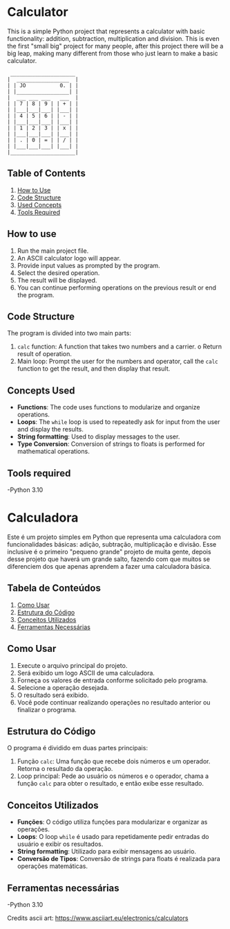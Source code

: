 # Calculator

This is a simple Python project that represents a calculator with basic functionality: addition, subtraction, multiplication and division.
This is even the first "small big" project for many people, after this project there will be a big leap, making many different from those who just learn to make a basic calculator.

```
 _____________________
|  _________________  |
| | JO           0. | |
| |_________________| |
|  ___ ___ ___   ___  |
| | 7 | 8 | 9 | | + | |
| |___|___|___| |___| |
| | 4 | 5 | 6 | | - | |
| |___|___|___| |___| |
| | 1 | 2 | 3 | | x | |
| |___|___|___| |___| |
| | . | 0 | = | | / | |
| |___|___|___| |___| |
|_____________________|

```

## Table of Contents

1. [How to Use](#how-to-use)
2. [Code Structure](#code-structure)
3. [Used Concepts](#used-concepts)
4. [Tools Required](#tools-required)

## How to use

1. Run the main project file.
2. An ASCII calculator logo will appear.
3. Provide input values ​​as prompted by the program.
4. Select the desired operation.
5. The result will be displayed.
6. You can continue performing operations on the previous result or end the program.

## Code Structure

The program is divided into two main parts:

1. `calc` function: A function that takes two numbers and a carrier. o Return result of operation.
2. Main loop: Prompt the user for the numbers and operator, call the `calc` function to get the result, and then display that result.

## Concepts Used

- **Functions**: The code uses functions to modularize and organize operations.
- **Loops**: The `while` loop is used to repeatedly ask for input from the user and display the results.
- **String formatting**: Used to display messages to the user.
- **Type Conversion**: Conversion of strings to floats is performed for mathematical operations.

## Tools required

-Python 3.10


# Calculadora

Este é um projeto simples em Python que representa uma calculadora com funcionalidades básicas: adição, subtração, multiplicação e divisão.
Esse inclusive é o primeiro "pequeno grande" projeto de muita gente, depois desse projeto que haverá um grande salto, fazendo com que muitos se diferenciem dos que apenas aprendem a fazer uma calculadora básica.

## Tabela de Conteúdos

1. [Como Usar](#como-usar)
2. [Estrutura do Código](#estrutura-do-código)
3. [Conceitos Utilizados](#conceitos-utilizados)
4. [Ferramentas Necessárias](#ferramentas-necessárias)

## Como Usar

1. Execute o arquivo principal do projeto.
2. Será exibido um logo ASCII de uma calculadora.
3. Forneça os valores de entrada conforme solicitado pelo programa.
4. Selecione a operação desejada.
5. O resultado será exibido.
6. Você pode continuar realizando operações no resultado anterior ou finalizar o programa.

## Estrutura do Código

O programa é dividido em duas partes principais:

1. Função `calc`: Uma função que recebe dois números e um operador. Retorna o resultado da operação.
2. Loop principal: Pede ao usuário os números e o operador, chama a função `calc` para obter o resultado, e então exibe esse resultado.

## Conceitos Utilizados

- **Funções**: O código utiliza funções para modularizar e organizar as operações.
- **Loops**: O loop `while` é usado para repetidamente pedir entradas do usuário e exibir os resultados.
- **String formatting**: Utilizado para exibir mensagens ao usuário.
- **Conversão de Tipos**: Conversão de strings para floats é realizada para operações matemáticas.

## Ferramentas necessárias

-Python 3.10

Credits ascii art: https://www.asciiart.eu/electronics/calculators